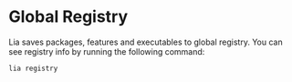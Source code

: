 # Global Registry
Lia saves packages, features and executables to global registry. You can see registry info by running the following command:

```sh
lia registry
```